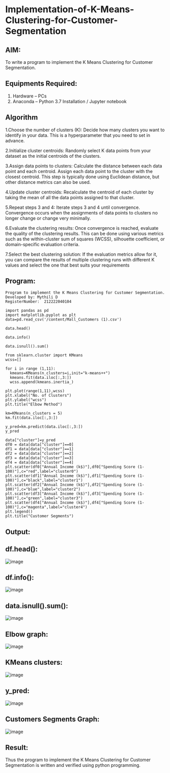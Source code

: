 # Implementation-of-K-Means-Clustering-for-Customer-Segmentation

## AIM:
To write a program to implement the K Means Clustering for Customer Segmentation.

## Equipments Required:
1. Hardware – PCs
2. Anaconda – Python 3.7 Installation / Jupyter notebook

## Algorithm
1.Choose the number of clusters (K): Decide how many clusters you want to identify in your data. This is a hyperparameter that you need to set in advance.

2.Initialize cluster centroids: Randomly select K data points from your dataset as the initial centroids of the clusters.

3.Assign data points to clusters: Calculate the distance between each data point and each centroid. Assign each data point to the cluster with the closest centroid. This step is typically done using Euclidean distance, but other distance metrics can also be used.

4.Update cluster centroids: Recalculate the centroid of each cluster by taking the mean of all the data points assigned to that cluster.

5.Repeat steps 3 and 4: Iterate steps 3 and 4 until convergence. Convergence occurs when the assignments of data points to clusters no longer change or change very minimally.

6.Evaluate the clustering results: Once convergence is reached, evaluate the quality of the clustering results. This can be done using various metrics such as the within-cluster sum of squares (WCSS), silhouette coefficient, or domain-specific evaluation criteria.

7.Select the best clustering solution: If the evaluation metrics allow for it, you can compare the results of multiple clustering runs with different K values and select the one that best suits your requirements
## Program:
```
Program to implement the K Means Clustering for Customer Segmentation.
Developed by: Mythili D
RegisterNumber:  212222040104
```
```
import pandas as pd
import matplotlib.pyplot as plt
data=pd.read_csv('/content/Mall_Customers (1).csv')

data.head()

data.info()

data.isnull().sum()

from sklearn.cluster import KMeans
wcss=[]

for i in range (1,11):
  kmeans=KMeans(n_clusters=i,init="k-means++")
  kmeans.fit(data.iloc[:,3:])
  wcss.append(kmeans.inertia_)

plt.plot(range(1,11),wcss)
plt.xlabel("No. of Clusters")
plt.ylabel("wcss")
plt.title("Elbow Method")

km=KMeans(n_clusters = 5)
km.fit(data.iloc[:,3:])

y_pred=km.predict(data.iloc[:,3:])
y_pred

data["cluster"]=y_pred
df0 = data[data["cluster"]==0]
df1 = data[data["cluster"]==1]
df2 = data[data["cluster"]==2]
df3 = data[data["cluster"]==3]
df4 = data[data["cluster"]==4]
plt.scatter(df0["Annual Income (k$)"],df0["Spending Score (1-100)"],c="red",label="cluster0")
plt.scatter(df1["Annual Income (k$)"],df1["Spending Score (1-100)"],c="black",label="cluster1")
plt.scatter(df2["Annual Income (k$)"],df2["Spending Score (1-100)"],c="blue",label="cluster2")
plt.scatter(df3["Annual Income (k$)"],df3["Spending Score (1-100)"],c="green",label="cluster3")
plt.scatter(df4["Annual Income (k$)"],df4["Spending Score (1-100)"],c="magenta",label="cluster4")
plt.legend()
plt.title("Customer Segments")
```
## Output:
## df.head():
![image](https://github.com/Mythilidharman/Implementation-of-K-Means-Clustering-for-Customer-Segmentation/assets/119104110/d18736b7-334d-44e7-aba2-efc469020bce)
## df.info():
![image](https://github.com/Mythilidharman/Implementation-of-K-Means-Clustering-for-Customer-Segmentation/assets/119104110/c584fcba-2cf7-4b00-a054-047530a7c563)
## data.isnull().sum():
![image](https://github.com/Mythilidharman/Implementation-of-K-Means-Clustering-for-Customer-Segmentation/assets/119104110/5ffb4453-7047-48ca-8d00-bb430f1cad7e)
## Elbow graph:
![image](https://github.com/Mythilidharman/Implementation-of-K-Means-Clustering-for-Customer-Segmentation/assets/119104110/f7d4b48b-2dd6-4696-84a7-8fe6a4230f31)
## KMeans clusters:
![image](https://github.com/Mythilidharman/Implementation-of-K-Means-Clustering-for-Customer-Segmentation/assets/119104110/f1ab98f0-3d6d-44d3-a2d1-8d2dc359f320)
## y_pred:
![image](https://github.com/Mythilidharman/Implementation-of-K-Means-Clustering-for-Customer-Segmentation/assets/119104110/c8dcdbe2-4ca3-4549-ae68-b91bdc52b4f8)
## Customers Segments Graph:
![image](https://github.com/Mythilidharman/Implementation-of-K-Means-Clustering-for-Customer-Segmentation/assets/119104110/d8e6e1f4-e7e8-4b46-a6a2-7bbe09f427f8)



## Result:
Thus the program to implement the K Means Clustering for Customer Segmentation is written and verified using python programming.
